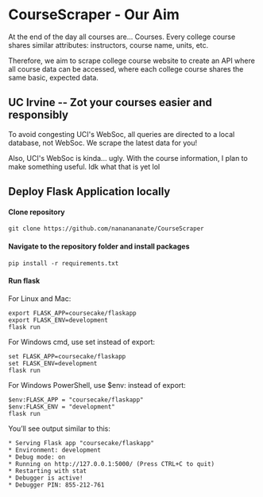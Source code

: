 # CourseScraper - Our Aim
At the end of the day all courses are... Courses. Every college course shares similar attributes: instructors, course name, units, etc.

Therefore, we aim to scrape college course website to create an API where all course data can be accessed, where each college course shares the same basic, expected data.


## UC Irvine -- Zot your courses easier and responsibly
To avoid congesting UCI's WebSoc, all queries are directed to a local database, not WebSoc. We scrape the latest data for you!

Also, UCI's WebSoc is kinda... ugly. With the course information, I plan to make something useful. Idk what that is yet lol


## Deploy Flask Application locally
#### Clone repository
`git clone https://github.com/nananananate/CourseScraper`

#### Navigate to the repository folder and install packages
`pip install -r requirements.txt`

#### Run flask
For Linux and Mac:

```
export FLASK_APP=coursecake/flaskapp
export FLASK_ENV=development
flask run
```

For Windows cmd, use set instead of export:

```
set FLASK_APP=coursecake/flaskapp
set FLASK_ENV=development
flask run
```

For Windows PowerShell, use $env: instead of export:

```
$env:FLASK_APP = "coursecake/flaskapp"
$env:FLASK_ENV = "development"
flask run
```

You’ll see output similar to this:

```
* Serving Flask app "coursecake/flaskapp"
* Environment: development
* Debug mode: on
* Running on http://127.0.0.1:5000/ (Press CTRL+C to quit)
* Restarting with stat
* Debugger is active!
* Debugger PIN: 855-212-761
```
